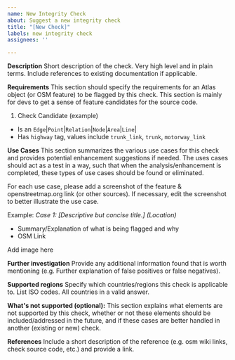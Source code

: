 ```yaml
---
name: New Integrity Check
about: Suggest a new integrity check
title: "[New Check]"
labels: new integrity check
assignees: ''

---
```


**Description**
Short description of the check. Very high level and in plain terms. Include references to existing documentation if applicable. 

**Requirements**
This section should specify the requirements for an Atlas object (or OSM feature) to be flagged by this check. This section is mainly for devs to get a sense of feature candidates for the source code.
1. Check Candidate (example)
 - Is an `Edge`|`Point`|`Relation`|`Node`|`Area`|`Line`|
 - Has `highway` tag, values include `trunk_link`, `trunk`, `motorway_link`

**Use Cases**
This section summarizes the various use cases for this check and provides potential enhancement suggestions if needed. The uses cases should act as a test in a way, such that when the analysis/enhancement is completed, these types of use cases should be found or eliminated.

For each use case, please add a screenshot of the feature & openstreetmap.org link (or other sources). If necessary, edit the screenshot to better illustrate the use case.

Example:
*Case 1: [Descriptive but concise title.] (Location)*
 - Summary/Explanation of what is being flagged and why
 - OSM Link

Add image here

**Further investigation**
Provide any additional information found that is worth mentioning (e.g. Further explanation of false positives or false negatives).

**Supported regions**
Specify which countries/regions this check is applicable to. List ISO codes. All countries in a valid answer.

**What's not supported (optional):**
This section explains what elements are not supported by this check, whether or not these elements should be included/addressed in the future, and if these cases are better handled in another (existing or new) check.

**References**
Include a short description of the reference (e.g. osm wiki links, check source code, etc.) and provide a link.

